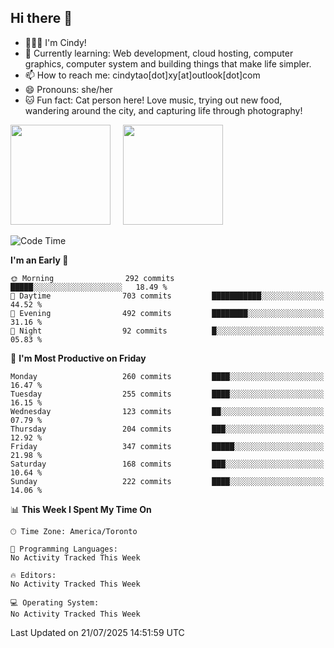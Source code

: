 ## Hi there 👋

<!--
**xinyue296/xinyue296** is a ✨ _special_ ✨ repository because its `README.md` (this file) appears on your GitHub profile.

Here are some ideas to get you started:

- 🔭 I’m currently working on ...
- 🌱 I’m currently learning ...
- 👯 I’m looking to collaborate on ...
- 🤔 I’m looking for help with ...
- 💬 Ask me about ...
- 📫 How to reach me: ...
- 😄 Pronouns: ...
- ⚡ Fun fact: ...
-->
- 👩🏻‍💻 I'm Cindy!
- 🌱 Currently learning: Web development, cloud hosting, computer graphics, computer system and building things that make life simpler.
- 📫 How to reach me: cindytao[dot]xy[at]outlook[dot]com
- 😄 Pronouns: she/her
- 🐱 Fun fact: Cat person here! Love music, trying out new food, wandering around the city, and capturing life through photography!

<!--Github Status: start-->
<div align="left">
  <img height="160em" src="https://github-readme-stats-topaz-two-25.vercel.app/api?username=xinyue296&theme=react&show_icons=true&count_private=true&include_orgs=true&hide=contribs,issues" />
    &nbsp;&nbsp;&nbsp;
  <img height="160em" src="https://github-readme-stats-cindy-taos-projects.vercel.app/api/top-langs/?username=xinyue296&theme=react&count_private=true&include_orgs=true&layout=compact" />
</div>
<!-- Github Status: end-->

<!--START_SECTION:waka-->
![Code Time](http://img.shields.io/badge/Code%20Time-294%20hrs%2036%20mins-blue)

**I'm an Early 🐤** 

```text
🌞 Morning                292 commits         █████░░░░░░░░░░░░░░░░░░░░   18.49 % 
🌆 Daytime                703 commits         ███████████░░░░░░░░░░░░░░   44.52 % 
🌃 Evening                492 commits         ████████░░░░░░░░░░░░░░░░░   31.16 % 
🌙 Night                  92 commits          █░░░░░░░░░░░░░░░░░░░░░░░░   05.83 % 
```
📅 **I'm Most Productive on Friday** 

```text
Monday                   260 commits         ████░░░░░░░░░░░░░░░░░░░░░   16.47 % 
Tuesday                  255 commits         ████░░░░░░░░░░░░░░░░░░░░░   16.15 % 
Wednesday                123 commits         ██░░░░░░░░░░░░░░░░░░░░░░░   07.79 % 
Thursday                 204 commits         ███░░░░░░░░░░░░░░░░░░░░░░   12.92 % 
Friday                   347 commits         █████░░░░░░░░░░░░░░░░░░░░   21.98 % 
Saturday                 168 commits         ███░░░░░░░░░░░░░░░░░░░░░░   10.64 % 
Sunday                   222 commits         ████░░░░░░░░░░░░░░░░░░░░░   14.06 % 
```


📊 **This Week I Spent My Time On** 

```text
🕑︎ Time Zone: America/Toronto

💬 Programming Languages: 
No Activity Tracked This Week

🔥 Editors: 
No Activity Tracked This Week

💻 Operating System: 
No Activity Tracked This Week
```


 Last Updated on 21/07/2025 14:51:59 UTC
<!--END_SECTION:waka-->
